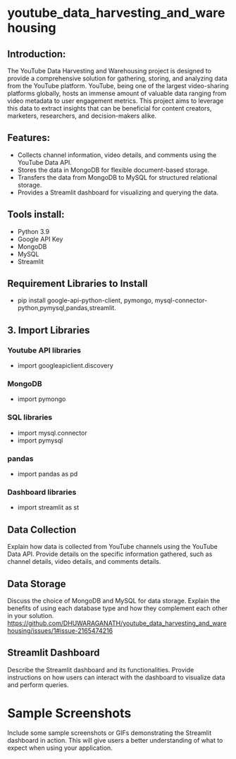 # youtube_data_harvesting_and_warehousing
## Introduction:

The YouTube Data Harvesting and Warehousing project is designed to provide a comprehensive solution for gathering, storing, and analyzing data from the YouTube platform. YouTube, being one of the largest video-sharing platforms globally, hosts an immense amount of valuable data ranging from video metadata to user engagement metrics. This project aims to leverage this data to extract insights that can be beneficial for content creators, marketers, researchers, and decision-makers alike.

## Features:

* Collects channel information, video details, and comments using the YouTube Data API.
* Stores the data in MongoDB for flexible document-based storage.
* Transfers the data from MongoDB to MySQL for structured relational storage.
* Provides a Streamlit dashboard for visualizing and querying the data.

## Tools install:
* Python 3.9
* Google API Key
* MongoDB
* MySQL
* Streamlit

## Requirement Libraries to Install
 * pip install google-api-python-client, pymongo, mysql-connector-python,pymysql,pandas,streamlit.

## 3. Import Libraries

### Youtube API libraries
* import googleapiclient.discovery

### MongoDB
* import pymongo

### SQL libraries
* import mysql.connector
* import pymysql

### pandas
* import pandas as pd

### Dashboard libraries
* import streamlit as st

## Data Collection
Explain how data is collected from YouTube channels using the YouTube Data API. Provide details on the specific information gathered, such as channel details, video details, and comments details.

## Data Storage
Discuss the choice of MongoDB and MySQL for data storage. Explain the benefits of using each database type and how they complement each other in your solution.
https://github.com/DHUWARAGANATH/youtube_data_harvesting_and_warehousing/issues/1#issue-2165474216

## Streamlit Dashboard
Describe the Streamlit dashboard and its functionalities. Provide instructions on how users can interact with the dashboard to visualize data and perform queries.

# Sample Screenshots
Include some sample screenshots or GIFs demonstrating the Streamlit dashboard in action. This will give users a better understanding of what to expect when using your application.
